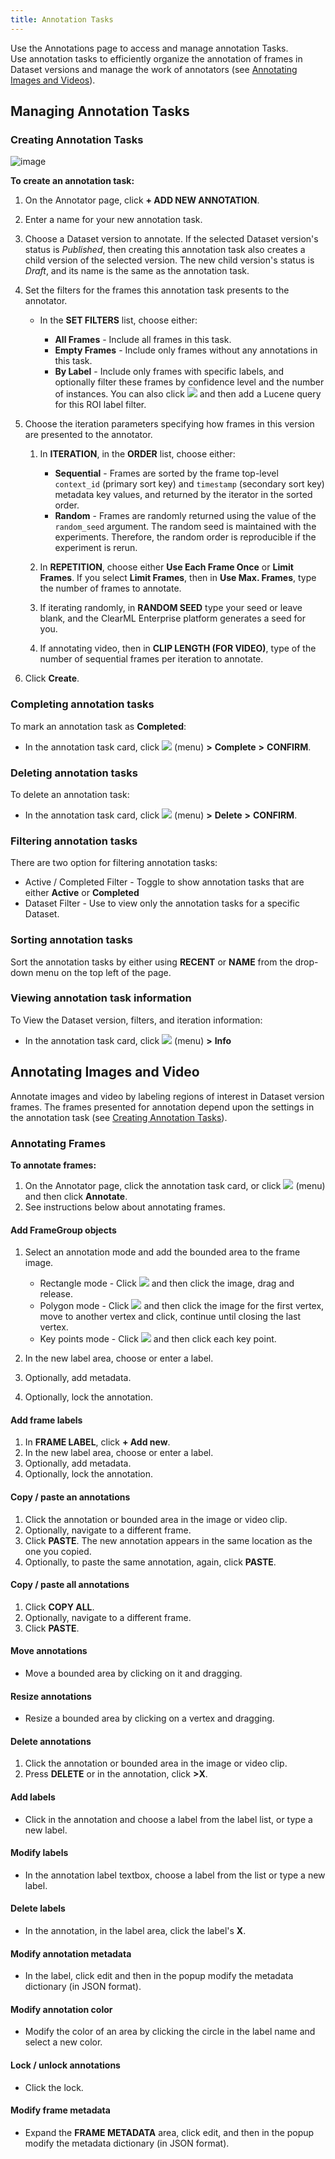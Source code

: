 ```yaml
---
title: Annotation Tasks
---
```


Use the Annotations page to access and manage annotation Tasks.  
Use annotation tasks to efficiently organize the annotation of frames in Dataset versions and manage the work of annotators 
(see [Annotating Images and Videos](#annotating-images-and-video)).

## Managing Annotation Tasks

### Creating Annotation Tasks


![image](../../img/hyperdatasets/annotation_task_01.png)

**To create an annotation task:**

1. On the Annotator page, click **+ ADD NEW ANNOTATION**.
1. Enter a name for your new annotation task. 
1. Choose a Dataset version to annotate. If the selected Dataset version's status is *Published*, then creating this 
   annotation task also creates a child version of the selected version. The new child version's status is *Draft*, and 
   its name is the same as the annotation task.
1. Set the filters for the frames this annotation task presents to the annotator.

    * In the **SET FILTERS** list, choose either:
    
        * **All Frames** - Include all frames in this task.
        * **Empty Frames** - Include only frames without any annotations in this task.
        * **By Label** - Include only frames with specific labels, and optionally filter these frames by confidence level and
         the number of instances. You can also click <img src="/static/icons/ico-code.svg" className="icon size-md space-sm" /> and then add a Lucene query for this ROI label filter.

1. Choose the iteration parameters specifying how frames in this version are presented to the annotator.
        
    1. In **ITERATION**, in the **ORDER** list, choose either:
                
        * **Sequential** - Frames are sorted by the frame top-level `context_id` (primary sort key) and `timestamp` (secondary sort key) metadata key values, and returned by the iterator in the sorted order.
        * **Random** - Frames are randomly returned using the value of the `random_seed` argument. The random seed is maintained with the experiments. Therefore, the random order is reproducible if the experiment is rerun.

    1. In **REPETITION**, choose either **Use Each Frame Once** or **Limit Frames**. If you select **Limit Frames**, then in **Use Max. Frames**, type the number of frames to annotate.
    1. If iterating randomly, in **RANDOM SEED** type your seed or leave blank, and the ClearML Enterprise platform generates a seed for you.
    1. If annotating video, then in **CLIP LENGTH (FOR VIDEO)**, type of the number of sequential frames per iteration to annotate.
            
1. Click **Create**.

### Completing annotation tasks

To mark an annotation task as **Completed**:

* In the annotation task card, click <img src="/static/icons/ico-bars-menu.svg" className="icon size-md space-sm" /> (menu) **>** **Complete** **>** **CONFIRM**.

### Deleting annotation tasks

To delete an annotation task:

* In the annotation task card, click <img src="/static/icons/ico-bars-menu.svg" className="icon size-md space-sm" /> (menu) **>** **Delete** **>** **CONFIRM**.

### Filtering annotation tasks

There are two option for filtering annotation tasks:

* Active / Completed Filter - Toggle to show annotation tasks that are either **Active** or **Completed**
* Dataset Filter - Use to view only the annotation tasks for a specific Dataset.

### Sorting annotation tasks

Sort the annotation tasks by either using **RECENT** or **NAME** from the drop-down menu on the top left of the page.  

### Viewing annotation task information

To View the Dataset version, filters, and iteration information:

* In the annotation task card, click <img src="/static/icons/ico-bars-menu.svg" className="icon size-md space-sm" /> (menu) **>** **Info**


## Annotating Images and Video

Annotate images and video by labeling regions of interest in Dataset version frames. The frames presented for annotation 
depend upon the settings in the annotation task (see [Creating Annotation Tasks](#creating-annotation-tasks)).


### Annotating Frames

**To annotate frames:**

1. On the Annotator page, click the annotation task card, or click <img src="/static/icons/ico-bars-menu.svg" className="icon size-md space-sm" /> (menu)
   and then click **Annotate**.
1. See instructions below about annotating frames.


#### Add FrameGroup objects

1. Select an annotation mode and add the bounded area to the frame image.

    * Rectangle mode - Click <img src="/static/icons/ico-rectangle-icon-purple.svg" className="icon size-md space-sm" /> and then click the image, drag and release. 
    * Polygon mode - Click <img src="/static/icons/ico-polygon-icon-purple.svg" className="icon size-md space-sm" /> and then click the image for the first vertex, 
      move to another vertex and click, continue until closing the last vertex. 
    * Key points mode - Click <img src="/static/icons/ico-keypoint-icon-purple.svg" className="icon size-md space-sm" /> and then click each key point.  

1. In the new label area, choose or enter a label. 
1. Optionally, add metadata. 
1. Optionally, lock the annotation.

#### Add frame labels

1. In **FRAME LABEL**, click **+ Add new**.
1. In the new label area, choose or enter a label. 
1. Optionally, add metadata. 
1. Optionally, lock the annotation.

#### Copy / paste an annotations

1. Click the annotation or bounded area in the image or video clip.
1. Optionally, navigate to a different frame.
1. Click **PASTE**. The new annotation appears in the same location as the one you copied.
1. Optionally, to paste the same annotation, again, click **PASTE**.

#### Copy / paste all annotations

1. Click **COPY ALL**.
1. Optionally, navigate to a different frame.
1. Click **PASTE**.

#### Move annotations

* Move a bounded area by clicking on it and dragging.

#### Resize annotations

* Resize a bounded area by clicking on a vertex and dragging.

#### Delete annotations

1. Click the annotation or bounded area in the image or video clip.
1. Press **DELETE** or in the annotation, click **>X**.

#### Add labels

* Click in the annotation and choose a label from the label list, or type a new label.

#### Modify labels

* In the annotation label textbox, choose a label from the list or type a new label.

#### Delete labels

* In the annotation, in the label area, click the label's **X**.

#### Modify annotation metadata

* In the label, click edit and then in the popup modify the metadata dictionary (in JSON format).

#### Modify annotation color

* Modify the color of an area by clicking the circle in the label name and select a new color.

#### Lock / unlock annotations

* Click the lock.

#### Modify frame metadata

* Expand the **FRAME METADATA** area, click edit, and then in the popup modify the metadata dictionary (in JSON format).
